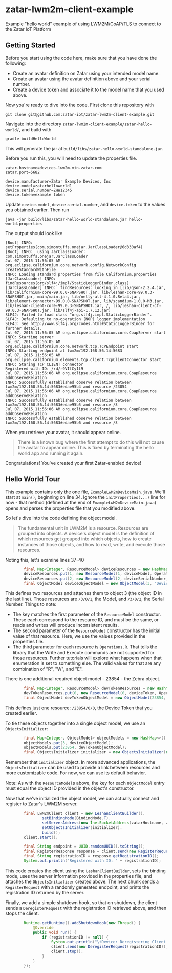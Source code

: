 # zatar-lwm2m-client-example
Example "hello world" example of using LWM2M/CoAP/TLS to connect to the Zatar IoT Platform

## Getting Started
Before you start using the code here, make sure that you have done the following:
* Create an avatar definition on Zatar using your intended model name.
* Create an avatar using the avatar definition above and your serial number.
* Create a device token and associate it to the model name that you used above.

Now you're ready to dive into the code. First clone this repository with

```
git clone git@github.com:zatar-iot/zatar-lwm2m-client-example.git
```

Navigate into the directory ```zatar-lwm2m-client-example/zatar-hello-world/```, and build with

```
gradle buildHelloWorld
```

This will generate the jar at ```build/libs/zatar-hello-world-standalone.jar```.

Before you run this, you will need to update the properties file.
```
zatar.hostname=devices-lwm2m-min.zatar.com
zatar.port=5682

device.manufacturer=Zatar Example Devices, Inc
device.model=zatarhelloworld1
device.serial.number=ZHW12345
device.token=example token
```

Update ```device.model```, ```device.serial.number```, and ```device.token``` to the values you obtained earlier. Then run
```
java -jar build/libs/zatar-hello-world-standalone.jar hello-world.properties
```

The output should look like
```
[Boot] INFO:  setProperties(com.simontuffs.onejar.JarClassLoader@6d330af4)
[Boot] INFO:  using JarClassLoader: com.simontuffs.onejar.JarClassLoader
Jul 07, 2015 11:56:05 AM org.eclipse.californium.core.network.config.NetworkConfig createStandardWithFile
INFO: Loading standard properties from file Californium.properties
[JarClassLoader] INFO:  findResources(org/slf4j/impl/StaticLoggerBinder.class)
[JarClassLoader] INFO:  findResources: looking in [lib/gson-2.2.4.jar, lib/californium-core-99.0.0-SNAPSHOT.jar, lib/leshan-core-99.0.3-SNAPSHOT.jar, main/main.jar, lib/netty-all-4.1.0.Beta4.jar, lib/element-connector-99.0.0-SNAPSHOT.jar, lib/scandium-1.0.0-M3.jar, lib/leshan-client-core-99.0.3-SNAPSHOT.jar, /, lib/leshan-client-cf-99.0.3-SNAPSHOT.jar, lib/slf4j-api-1.7.12.jar]
SLF4J: Failed to load class "org.slf4j.impl.StaticLoggerBinder".
SLF4J: Defaulting to no-operation (NOP) logger implementation
SLF4J: See http://www.slf4j.org/codes.html#StaticLoggerBinder for further details.
Jul 07, 2015 11:56:05 AM org.eclipse.californium.core.CoapServer start
INFO: Starting server
Jul 07, 2015 11:56:05 AM org.eclipse.californium.core.network.tcp.TCPEndpoint start
INFO: Starting endpoint at lwm2m/192.168.56.14:5683
Jul 07, 2015 11:56:05 AM org.eclipse.californium.elements.tcp.client.TcpClientConnector start
INFO: Staring TCP CLIENT connector
Registered with ID: /rd/r9VIfCy1t9
Jul 07, 2015 11:56:06 AM org.eclipse.californium.core.CoapResource addObserveRelation
INFO: Successfully established observe relation between lwm2m/192.168.56.14:5683#edae95b4 and resource /23854
Jul 07, 2015 11:56:06 AM org.eclipse.californium.core.CoapResource addObserveRelation
INFO: Successfully established observe relation between lwm2m/192.168.56.14:5683#edae95b5 and resource /3
Jul 07, 2015 11:56:06 AM org.eclipse.californium.core.CoapResource addObserveRelation
INFO: Successfully established observe relation between lwm2m/192.168.56.14:5683#edae95b6 and resource /3
```

When you retrieve your avatar, it should appear online.

> There is a known bug where the first attempt to do this will not cause the avatar to appear online. This is fixed by terminating the hello world app and running it again.

Congratulations! You've created your first Zatar-enabled device!

## Hello World Tour

This example contains only the one file, ```ExampleLwM2mDeviceMain.java```. We'll start at ```main()```, beginning on line 34. Ignore the ```initProperties(...)``` line for now - that method (defined at the end of ```ExampleLwM2mDeviceMain.java```) opens and parses the properties file that you modified above.

So let's dive into the code defining the object model.

> The fundamental unit in LWM2M is a resource. Resources are grouped into objects. A device's object model is the definition of which resources get grouped into which objects, how to create instances of those objects, and how to read, write, and execute those resources.

Noting this, let's examine lines 37-40
```java
		final Map<Integer, ResourceModel> deviceResources = new HashMap<Integer, ResourceModel>();
		deviceResources.put(1, new ResourceModel(1, deviceModel, Operations.R, false, false, Type.STRING, "", "", ""));
		deviceResources.put(2, new ResourceModel(2, deviceSerialNumber, Operations.R, false, false, Type.STRING, "", "", ""));
		final ObjectModel deviceObjectModel = new ObjectModel(3, "Device", "", false, true, deviceResources);
```

This defines two resources and attaches them to object 3 (the object ID in the last line). Those resources are ```/3/0/1```, the Model, and ```/3/0/2```, the Serial Number. Things to note:
* The key matches the first parameter of the ```ResourceModel``` constructor. These each correspond to the resource ID, and must be the same, or reads and writes will produce inconsistent results.
* The second parameter of the ```ResourceModel``` constructor has the initial value of that resource. Here, we use the values provided in the properties file.
* The third parameter for each resource is ```Operations.R```. That tells the library that the Write and Execute commands are not supported for those resources. Further tutorials will explore what happens when that enumeration is set to something else. The valid values for that are any combination of "R", "W", and "E".

There is one additional required object model - 23854 - the Zebra object.
```java
		final Map<Integer, ResourceModel> devTokenResources = new HashMap<Integer, ResourceModel>();
		devTokenResources.put(0, new ResourceModel(0, deviceToken, Operations.R, false, false, Type.STRING, "", "", ""));
		final ObjectModel devTokenObjectModel = new ObjectModel(23854, "Zatar Device Token", "", false, true, devTokenResources);
```

This defines just one resource: ```/23854/0/0```, the Device Token that you created earlier.

To tie these objects together into a single object model, we use an ```ObjectsInitializer```:
```java
		final Map<Integer, ObjectModel> objectModels = new HashMap<>();
		objectModels.put(3, deviceObjectModel);
		objectModels.put(23854, devTokenObjectModel);
		final ObjectsInitializer initializer = new ObjectsInitializer(new LwM2mModel(objectModels));
```

Remember that ```initializer``` object. In more advanced applications, the ```ObjectsInitializer``` can be used to provide a link between resources and more customizable code. For now, we can use its default behavior.

Note: As with the ```ResourceModel```s above, the key for each ```ObjectModel``` entry must equal the object ID provided in the object's constructor.

Now that we've initialized the object model, we can actually connect and register to Zatar's LWM2M server.
```java
		final LwM2mClient client = new LeshanClientBuilder().
				setBindingMode(BindingMode.T).
				setServerAddress(new InetSocketAddress(zatarHostname, zatarPort)).
				setObjectsInitializer(initializer).
				build();
		client.start();

		final String endpoint = UUID.randomUUID().toString();
		final RegisterResponse response = client.send(new RegisterRequest(endpoint));
		final String registrationID = response.getRegistrationID();
		System.out.println("Registered with ID: " + registrationID);
```

This code creates the client using the ```LeshanClientBuilder```, sets the binding mode, uses the server information provided in the properties file, and attaches the ```ObjectsInitializer``` created above. The next chunk sends a ```RegisterRequest``` with a randomly generated endpoint, and prints the registration ID returned by the server.

Finally, we add a simple shutdown hook, so that on shutdown, the client sends a ```DeregisterRequest``` with the registration ID retrieved above, and then stops the client.
```java
		Runtime.getRuntime().addShutdownHook(new Thread() {
			@Override
			public void run() {
				if (registrationID != null) {
					System.out.println("\tDevice: Deregistering Client '" + registrationID + "'");
					client.send(new DeregisterRequest(registrationID));
					client.stop();
				}
			}
		});
```
